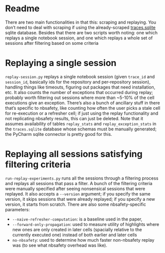 # Readme

There are two main functionalities in that this: scraping and replaying. You
don’t need to deal with scraping if using the already-scraped
[traces.sqlite](https://drive.google.com/file/d/1Yf_17-SESPVdyawfNbxF54VIbe4om2eX/view?usp=sharing)
sqlite database. Besides that there are two scripts worth
noting: one which replays a single notebook session, and one which replays
a whole set of sessions after filtering based on some criteria

# Replaying a single session

`replay-session.py` replays a single notebook session (given `trace_id` and
`session_id`, basically ids for the repository and per-repository session),
handling things like timeouts, figuring out packages that need installation,
etc. It also counts the number of exceptions that occurred during replay;
probably worth filtering out sessions where more than ~5-10% of the cell
executions give an exception. There’s also a bunch of ancillary stuff in there
that’s specific to nbsafety, like counting how often the user picks a stale
cell for re-execution or a refresher cell; if just using the replay functionality
and not replicating nbsafety results, this can just be deleted. Note that it assumes
availability of tables `replay_stats` and `replay_exception_stats` in the `traces.sqlite`
database whose schemas must be manually generated; the PyCharm sqlite connector is
pretty good for this.

# Replaying all sessions satisfying filtering criteria

`run-replay-experiments.py` runs all the sessions through a filtering process
and replays all sessions that pass a filter. A bunch of the filtering criteria
were manually specified after seeing nonsensical sessions that were replayed.
It also accepts a `--version` argument; if you specify the same version, it skips
sessions that were already replayed; if you specify a new version, it starts
from scratch. There are also some nbsafety-specific parameters:
- `--naive-refresher-computation`: is a baseline used in the paper,
- `--forward-only-propagation`: used to measure utility of highlights where new
  ones are only created in later cells (spacially relative to the currently
  executed one) instead of both earlier and later cells
- `no-nbsafety`: used to determine how much faster non-nbsafety replay was (to
  see what nbsafety overhead was like).
